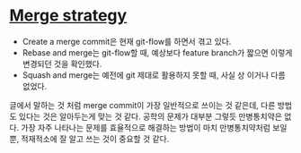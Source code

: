 # [Merge strategy](https://evan-moon.github.io/2019/08/30/commit-history-merge-strategy/)
 *  Create a merge commit은 현재 git-flow를 하면서 겪고 있다.
 *  Rebase and merge는 git-flow할 때, 예상보다 feature branch가 짧으면 이렇게 변경되던 것을 확인했다.
 *  Squash and merge는 예전에 git 제대로 활용하지 못할 때, 사실 상 이거나 다름없었다.

글에서 말하는 것 처럼 merge commit이 가장 일반적으로 쓰이는 것 같은데, 다른 방법도 있다는 것은 알아두는게 
맞는 것 같다. 공학의 문제가 대부분 그렇듯 만병통치약은 없다. 가장 자주 나타나는 문제를 효율적으로 해결하는 방법이
마치 만병통치약처럼 보일 뿐, 적재적소에 잘 알고 쓰는 것이 중요할 것 같다.
